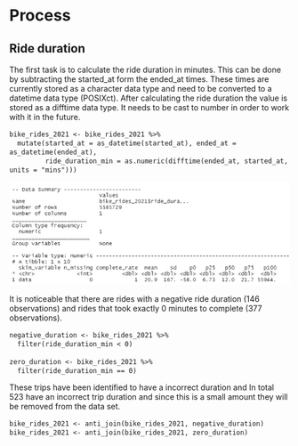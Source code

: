 # Process

## Ride duration

The first task is to calculate the ride duration in minutes. This can be done by subtracting the started_at form the ended_at times. These times are currently stored as a character data type and need to be converted to a datetime data type (POSIXct). After calculating the ride duration the value is stored as a difftime data type. It needs to be cast to number in order to work with it in the future.


```{r convert_date_time}
bike_rides_2021 <- bike_rides_2021 %>% 
  mutate(started_at = as_datetime(started_at), ended_at = as_datetime(ended_at),
         ride_duration_min = as.numeric(difftime(ended_at, started_at, units = "mins")))
```

![ride_duration_skim_r](pictures/skim_r_duration.jpg)

It is noticeable that there are rides with a negative ride duration (146 observations) and rides that took exactly 0 minutes to complete (377 observations). 

```{r negative_zero_duration}
negative_duration <- bike_rides_2021 %>% 
  filter(ride_duration_min < 0)

zero_duration <- bike_rides_2021 %>% 
  filter(ride_duration_min == 0)
```

These trips have been identified to have a incorrect duration and In total 523 have an incorrect trip duration and since this is a small amount they will be removed from the data set.

```{r removing_negative_zero_duration}
bike_rides_2021 <- anti_join(bike_rides_2021, negative_duration)
bike_rides_2021 <- anti_join(bike_rides_2021, zero_duration)
```

